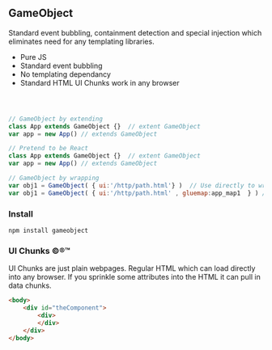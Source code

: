 ## GameObject 

Standard event bubbling, containment detection and special injection which eliminates need for any templating libraries. 

- Pure JS
- Standard event bubbling
- No templating dependancy
- Standard HTML UI Chunks work in any browser 




```javascript



// GameObject by extending
class App extends GameObject {}  // extent GameObject 
var app = new App() // extends GameObject 

// Pretend to be React 
class App extends GameObject {}  // extent GameObject 
var app = new App() // extends GameObject 

// GameObject by wrapping 
var obj1 = GameObject( { ui:'/http/path.html'} )  // Use directly to wrap working chunks of HTML UI. So fun. 
var obj1 = GameObject( { ui:'/http/path.html' , gluemap:app_map1  } ) //  Map , Make big projects fun. 
```

### Install
```shell
npm install gameobject 
```






### UI Chunks &copy;&reg;&trade;
UI Chunks are just plain webpages. Regular HTML which can load directly into any browser. If you sprinkle some attributes into the HTML it can pull in data chunks. 
```html
<body>
    <div id="theComponent">
        <div>
        </div>
    </div>
</body>
```
